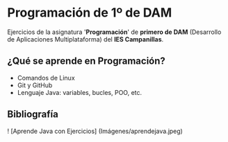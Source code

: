 # Programación de 1º de DAM
Ejercicios de la asignatura '**Programación**' de **primero de DAM** (Desarrollo de Aplicaciones Multiplataforma) del **IES Campanillas**.

## ¿Qué se aprende en Programación?

* Comandos de Linux
* Git y GitHub
* Lenguaje Java: variables, bucles, POO, etc.

## Bibliografía

! [Aprende Java con Ejercicios] (Imágenes/aprendejava.jpeg)
